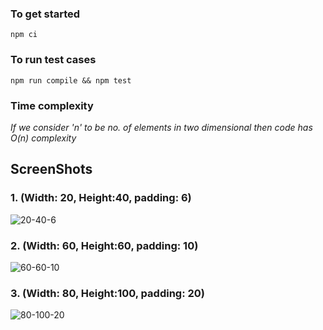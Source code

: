 ### To get started
``` npm ci ```

### To run test cases
``` npm run compile && npm test ```

### Time complexity

*If we consider 'n' to be no. of elements in two dimensional then code has O(n) complexity*

## ScreenShots

### 1. (Width: 20, Height:40, padding: 6)
![20-40-6](/20-40-6.png)

### 2. (Width: 60, Height:60, padding: 10)
![60-60-10](/60-60-10.png)

### 3. (Width: 80, Height:100, padding: 20)
![80-100-20](/60-60-10.png)
